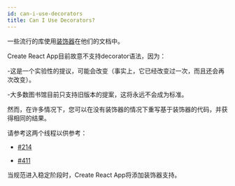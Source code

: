 ```yaml
---
id: can-i-use-decorators
title: Can I Use Decorators?
---
```


一些流行的库使用[装饰器](https://medium.com/google-developers/exploring-es7-decorators-76ecb65fb841)在他们的文档中。



Create React App目前故意不支持decorator语法，因为：



-这是一个实验性的提议，可能会改变（事实上，它已经改变过一次，而且还会再次改变）。

-大多数图书馆目前只支持旧版本的提案，这将永远不会成为标准。



然而，在许多情况下，您可以在没有装饰器的情况下重写基于装饰器的代码，并获得相同的结果。



请参考这两个线程以供参考：



- [#214](https://github.com/facebook/create-react-app/issues/214)

- [#411](https://github.com/facebook/create-react-app/issues/411)



当规范进入稳定阶段时，Create React App将添加装饰器支持。

